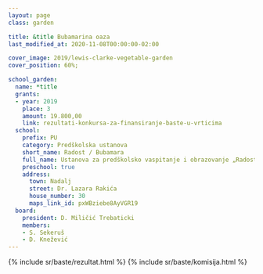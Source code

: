 ```yaml
---
layout: page
class: garden

title: &title Bubamarina oaza
last_modified_at: 2020-11-08T00:00:00-02:00

cover_image: 2019/lewis-clarke-vegetable-garden
cover_position: 60%;

school_garden:
  name: *title
  grants:
  - year: 2019
    place: 3
    amount: 19.800,00
    link: rezultati-konkursa-za-finansiranje-baste-u-vrticima
  school:
    prefix: PU
    category: Predškolska ustanova
    short_name: Radost / Bubamara
    full_name: Ustanova za predškolsko vaspitanje i obrazovanje „Radost” objekat „Bubamara”
    preschool: true
    address:
      town: Nadalj
      street: Dr. Lazara Rakića
      house_number: 30
      maps_link_id: pxWBziebe8AyVGR19
  board:
    president: D. Miličić Trebaticki
    members:
    - S. Sekeruš
    - D. Knežević
---
```


{% include sr/baste/rezultat.html %}
{% include sr/baste/komisija.html %}
